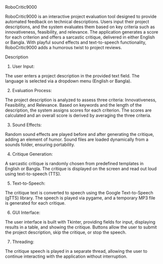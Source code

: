 RoboCritic9000

RoboCritic9000 is an interactive project evaluation tool designed to provide automated feedback on technical descriptions. Users input their project descriptions, and the system evaluates them based on key criteria such as innovativeness, feasibility, and relevance. The application generates a score for each criterion and offers a sarcastic critique, delivered in either English or Bangla. With playful sound effects and text-to-speech functionality, RoboCritic9000 adds a humorous twist to project reviews.

Description

1. User Input:

The user enters a project description in the provided text field.
The language is selected via a dropdown menu (English or Bangla).


2. Evaluation Process:

The project description is analyzed to assess three criteria: Innovativeness, Feasibility, and Relevance.
Based on keywords and the length of the description, the system assigns scores for each criterion.
The scores are calculated and an overall score is derived by averaging the three criteria.


3. Sound Effects:

Random sound effects are played before and after generating the critique, adding an element of humor.
Sound files are loaded dynamically from a sounds folder, ensuring portability.


4. Critique Generation:

A sarcastic critique is randomly chosen from predefined templates in English or Bangla.
The critique is displayed on the screen and read out loud using text-to-speech (TTS).


5. Text-to-Speech:

The critique text is converted to speech using the Google Text-to-Speech (gTTS) library.
The speech is played via pygame, and a temporary MP3 file is generated for each critique.


6. GUI Interface:

The user interface is built with Tkinter, providing fields for input, displaying results in a table, and showing the critique.
Buttons allow the user to submit the project description, skip the critique, or stop the speech.


7. Threading:

The critique speech is played in a separate thread, allowing the user to continue interacting with the application without interruption.

